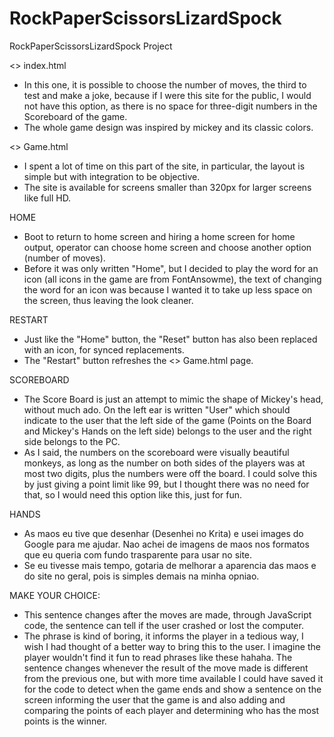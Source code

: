 # RockPaperScissorsLizardSpock
 RockPaperScissorsLizardSpock Project

<> index.html

- In this one, it is possible to choose the number of moves, the third to test and make a joke, because if I were this site for the public, I would not have this option, as there is no space for three-digit numbers in the Scoreboard of the game.
- The whole game design was inspired by mickey and its classic colors.

<> Game.html

- I spent a lot of time on this part of the site, in particular, the layout is simple but with integration to be objective.
- The site is available for screens smaller than 320px for larger screens like full HD.

HOME

- Boot to return to home screen and hiring a home screen for home output, operator can choose home screen and choose another option (number of moves).
- Before it was only written "Home", but I decided to play the word for an icon (all icons in the game are from FontAnsowme), the text of changing the word for an icon was because I wanted it to take up less space on the screen, thus leaving the look cleaner.

RESTART

- Just like the "Home" button, the "Reset" button has also been replaced with an icon, for synced replacements.
- The "Restart" button refreshes the <> Game.html page.

SCOREBOARD

- The Score Board is just an attempt to mimic the shape of Mickey's head, without much ado. On the left ear is written "User" which should indicate to the user that the left side of the game (Points on the Board and Mickey's Hands on the left side) belongs to the user and the right side belongs to the PC.
- As I said, the numbers on the scoreboard were visually beautiful monkeys, as long as the number on both sides of the players was at most two digits, plus the numbers were off the board. I could solve this by just giving a point limit like 99, but I thought there was no need for that, so I would need this option like this, just for fun.

HANDS

- As maos eu tive que desenhar (Desenhei no Krita) e usei images do Google para me ajudar. Nao achei de imagens de maos nos formatos que eu queria com fundo trasparente para usar no site.
- Se eu tivesse mais tempo, gotaria de melhorar a aparencia das maos e do site no geral, pois is simples demais na minha opniao.

MAKE YOUR CHOICE:

- This sentence changes after the moves are made, through JavaScript code, the sentence can tell if the user crashed or lost the computer.
- The phrase is kind of boring, it informs the player in a tedious way, I wish I had thought of a better way to bring this to the user. I imagine the player wouldn't find it fun to read phrases like these hahaha. The sentence changes whenever the result of the move made is different from the previous one, but with more time available I could have saved it for the code to detect when the game ends and show a sentence on the screen informing the user that the game is and also adding and comparing the points of each player and determining who has the most points is the winner.


